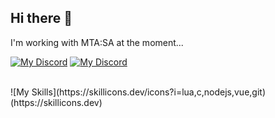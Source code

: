 ## Hi there 👋

I'm working with MTA:SA at the moment...
</br>

[![My Discord](https://img.shields.io/badge/efioxis-black?logo=discord&logoColor=white)](https://discord.com/users/123456789012345678)
[![My Discord](https://img.shields.io/badge/efioxis-black?logo=github&logoColor=white)](https://github.com/efioxis)


</br>
![My Skills](https://skillicons.dev/icons?i=lua,c,nodejs,vue,git)(https://skillicons.dev)
